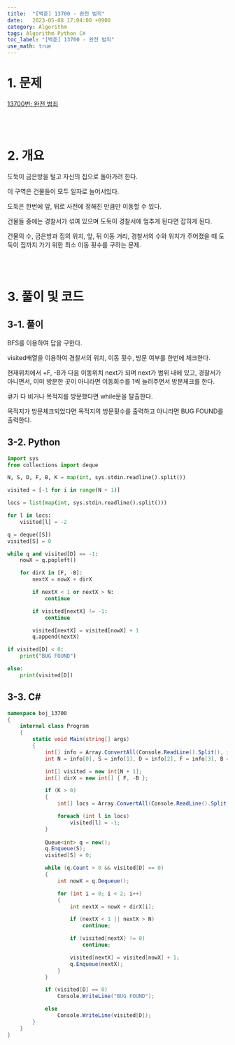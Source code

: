 ```yaml
---
title:  "[백준] 13700 - 완전 범죄"
date:   2023-05-08 17:04:00 +0900
category: Algorithm
tags: Algorithm Python C#
toc_label: "[백준] 13700 - 완전 범죄"
use_math: true
---
```


# 1. 문제
[13700번: 완전 범죄](https://www.acmicpc.net/problem/13700)


<br/>
<br/>

# 2. 개요
도둑이 금은방을 털고 자신의 집으로 돌아가려 한다.

이 구역은 건물들이 모두 일자로 늘어서있다.

도둑은 한번에 앞, 뒤로 사전에 정해진 만큼만 이동할 수 있다.

건물들 중에는 경찰서가 섞여 있으며 도둑이 경찰서에 멈추게 된다면 잡히게 된다.

건물의 수, 금은방과 집의 위치, 앞, 뒤 이동 거리, 경찰서의 수와 위치가 주어졌을 때 도둑이 집까지 가기 위한 최소 이동 횟수를 구하는 문제.

<br/>
<br/>

# 3. 풀이 및 코드
## 3-1. 풀이
BFS를 이용하여 답을 구한다.

 visited배열을 이용하여 경찰서의 위치, 이동 횟수, 방문 여부를 한번에 체크한다.

현재위치에서 +F, -B가 다음 이동위치 next가 되며 next가 범위 내에 있고, 경찰서가 아니면서, 이미 방문한 곳이 아니라면 이동회수를 1씩 늘려주면서 방문체크를 한다.

큐가 다 비거나 목적지를 방문했다면 while문을 탈출한다.

목적지가 방문체크되었다면 목적지의 방문횟수를 출력하고 아니라면 BUG FOUND를 출력한다.

## 3-2. Python

```python
import sys
from collections import deque

N, S, D, F, B, K = map(int, sys.stdin.readline().split())

visited = [-1 for i in range(N + 1)]

locs = list(map(int, sys.stdin.readline().split()))

for l in locs:
    visited[l] = -2

q = deque([S])
visited[S] = 0

while q and visited[D] == -1:
    nowX = q.popleft()

    for dirX in [F, -B]:
        nextX = nowX + dirX

        if nextX < 1 or nextX > N:
            continue

        if visited[nextX] != -1:
            continue

        visited[nextX] = visited[nowX] + 1
        q.append(nextX)

if visited[D] < 0:
    print("BUG FOUND")

else:
    print(visited[D])
```

## 3-3. C#

```csharp
namespace boj_13700
{
    internal class Program
    {
        static void Main(string[] args)
        {
            int[] info = Array.ConvertAll(Console.ReadLine().Split(), int.Parse);
            int N = info[0], S = info[1], D = info[2], F = info[3], B = info[4], K = info[5];

            int[] visited = new int[N + 1];
            int[] dirX = new int[] { F, -B };

            if (K > 0)
            {
                int[] locs = Array.ConvertAll(Console.ReadLine().Split(), int.Parse);

                foreach (int l in locs)
                    visited[l] = -1;
            }
            
            Queue<int> q = new();
            q.Enqueue(S);
            visited[S] = 0;

            while (q.Count > 0 && visited[D] == 0)
            {
                int nowX = q.Dequeue();

                for (int i = 0; i < 2; i++)
                {
                    int nextX = nowX + dirX[i];

                    if (nextX < 1 || nextX > N)
                        continue;

                    if (visited[nextX] != 0)
                        continue;

                    visited[nextX] = visited[nowX] + 1;
                    q.Enqueue(nextX);
                }
            }

            if (visited[D] == 0)
                Console.WriteLine("BUG FOUND");

            else
                Console.WriteLine(visited[D]);
        }
    }
}
```